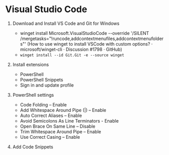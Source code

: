 # Visual Studio Code

1. Download and Install VS Code and Git for Windows  
    - winget install Microsoft.VisualStudioCode --override '/SILENT /mergetasks="!runcode,addcontextmenufiles,addcontextmenufolders"' 
    (How to use winget to install VSCode with custom options? · microsoft/winget-cli · Discussion #1798 · GitHub) 
    - `winget install --id Git.Git -e --source winget` 

2. Install extensions 
    - PowerShell 
    - PowerShell Snippets 
    - Sign in and update profile 
3. PowerShell settings 
    - Code Folding – Enable 
    - Add Whitespace Around Pipe (|) – Enable 
    - Auto Correct Aliases – Enable 
    - Avoid Semicolons As Line Terminators - Enable 
    - Open Brace On Same Line – Disable 
    - Trim Whitespace Around Pipe – Enable 
    - Use Correct Casing – Enable 
4. Add Code Snippets 